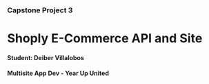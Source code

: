 ### Capstone Project 3


# Shoply E-Commerce API and Site

#### Student: Deiber Villalobos

#### Multisite App Dev - Year Up United